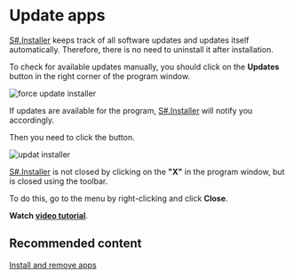 # Update apps

[S\#.Installer](SharpInstaller.md) keeps track of all software updates and updates itself automatically. Therefore, there is no need to uninstall it after installation. 

To check for available updates manually, you should click on the **Updates** button in the right corner of the program window. 

![force update installer](~/images/force_update_installer.png)

If updates are available for the program, [S\#.Installer](SharpInstaller.md) will notify you accordingly. 

Then you need to click the button.

![updat installer](~/images/updat_installer.png)

[S\#.Installer](SharpInstaller.md) is not closed by clicking on the **"X"** in the program window, but is closed using the toolbar.

To do this, go to the menu by right\-clicking and click **Close**.

**Watch [video tutorial](InstallerUpdateProgramsVideo.md)**.

## Recommended content

[Install  and remove apps](Installer_installing_removing_programs.md)
